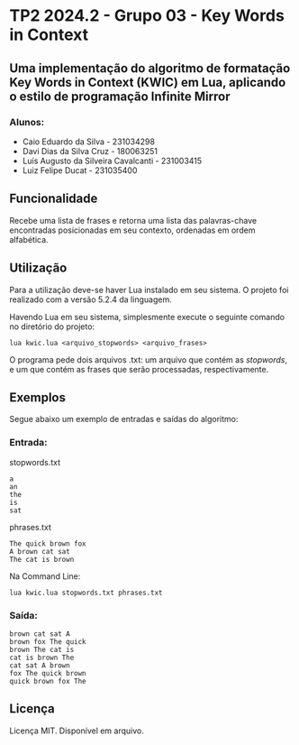 # TP2 2024.2 - Grupo 03 - Key Words in Context

## Uma implementação do algoritmo de formatação Key Words in Context (KWIC) em Lua, aplicando o estilo de programação Infinite Mirror

### Alunos:

* Caio Eduardo da Silva - 231034298
* Davi Dias da Silva Cruz - 180063251
* Luís Augusto da Silveira Cavalcanti - 231003415
* Luiz Felipe Ducat - 231035400

## Funcionalidade

Recebe uma lista de frases e retorna uma lista das palavras-chave encontradas posicionadas em seu contexto, ordenadas em ordem alfabética.

## Utilização

Para a utilização deve-se haver Lua instalado em seu sistema. O projeto foi realizado com a versão 5.2.4 da linguagem.

Havendo Lua em seu sistema, simplesmente execute o seguinte comando no diretório do projeto:

``lua kwic.lua <arquivo_stopwords> <arquivo_frases>``

O programa pede dois arquivos .txt: um arquivo que contém as *stopwords*, e um que contém as frases que serão processadas, respectivamente.

## Exemplos

Segue abaixo um exemplo de entradas e saídas do algoritmo:

### Entrada:

stopwords.txt
```
a
an
the
is
sat
```

phrases.txt
```
The quick brown fox
A brown cat sat
The cat is brown
```

Na Command Line:
``` 
lua kwic.lua stopwords.txt phrases.txt
```

### Saída:

```
brown cat sat A
brown fox The quick
brown The cat is
cat is brown The
cat sat A brown
fox The quick brown
quick brown fox The
```

## Licença

Licença MIT. Disponível em arquivo.